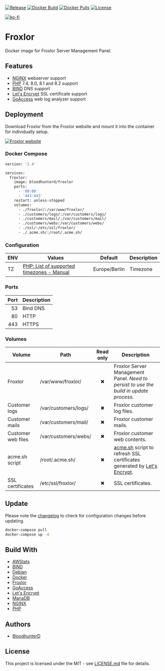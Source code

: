 [![Release](https://img.shields.io/github/v/release/bloodhunterd/froxlor?style=for-the-badge)](https://github.com/bloodhunterd/froxlor/releases)
[![Docker Build](https://img.shields.io/github/workflow/status/bloodhunterd/froxlor/Docker?style=for-the-badge&label=Docker%20Build)](https://github.com/bloodhunterd/froxlor/actions?query=workflow%3ADocker)
[![Docker Pulls](https://img.shields.io/docker/pulls/bloodhunterd/froxlor?style=for-the-badge)](https://hub.docker.com/r/bloodhunterd/froxlor)
[![License](https://img.shields.io/github/license/bloodhunterd/froxlor?style=for-the-badge)](https://github.com/bloodhunterd/froxlor/blob/master/LICENSE)

[![ko-fi](https://www.ko-fi.com/img/githubbutton_sm.svg)](https://ko-fi.com/bloodhunterd)

# Froxlor

Docker image for Froxlor Server Management Panel.

## Features

* [NGINX](https://www.nginx.com/) webserver support
* [PHP](https://www.php.net/) 7.4, 8.0, 8.1 and 8.2 support
* [BIND](https://www.isc.org/bind/) DNS support
* [Let's Encrypt](https://letsencrypt.org/) SSL certificate support
* [GoAccess](https://goaccess.io/) web log analyzer support

## Deployment

Download Froxlor from the Froxlor website and mount it into the container for individually setup.

[![Froxlor website](https://img.shields.io/badge/Froxlor-Website-blue?style=for-the-badge)](https://froxlor.org/)

### Docker Compose

~~~dockerfile
version: '2.4'

services:
  froxlor:
    image: bloodhunterd/froxlor
    ports:
      - '80:80'
      - '443:443'
    restart: unless-stopped
    volumes:
      - ./froxlor/:/var/www/froxlor/
      - ./customers/logs/:/var/customers/logs/
      - ./customers/mail/:/var/customers/mail/
      - ./customers/webs:/var/customers/webs/
      - ./ssl/:/etc/ssl/froxlor/
      - ./.acme.sh/:/root/.acme.sh/
~~~

### Configuration

| ENV | Values                                                                                   | Default       | Description |
|-----|------------------------------------------------------------------------------------------|---------------|-------------|
| TZ  | [PHP: List of supported timezones - Manual](https://www.php.net/manual/en/timezones.php) | Europe/Berlin | Timezone    |

### Ports

| Port | Description |
|-----:|-------------|
|   53 | Bind DNS    |
|   80 | HTTP        |
|  443 | HTTPS       |

### Volumes

| Volume             | Path                 | Read only | Description                                                                                                                                         |
|--------------------|----------------------|:---------:|-----------------------------------------------------------------------------------------------------------------------------------------------------|
| Froxlor            | /var/www/froxlor/    | &#10006;  | Froxlor Server Management Panel. *Need to persist to use the build in update process.*                                                              |
| Customer logs      | /var/customers/logs/ | &#10006;  | Froxlor customer log files.                                                                                                                         |
| Customer mails     | /var/customers/mail/ | &#10006;  | Froxlor customer mails.                                                                                                                             |
| Customer web files | /var/customers/webs/ | &#10006;  | Froxlor customer web contents.                                                                                                                      |
| acme.sh script     | /root/.acme.sh/      | &#10006;  | [acme.sh](https://github.com/acmesh-official/acme.sh) script to refresh SSL certificates generated by [Let's Encrypt](https://letsencrypt.org/de/). |
| SSL certificates   | /etc/ssl/froxlor/    | &#10006;  | SSL certificates.                                                                                                                                   |

## Update

Please note the [changelog](https://github.com/bloodhunterd/froxlor/blob/master/CHANGELOG.md) to check for configuration changes before updating.

~~~bash
docker-compose pull
docker-compose up -d
~~~

## Build With

* [AWStats](https://awstats.sourceforge.io/)
* [BIND](https://www.isc.org/bind/)
* [Debian](https://www.debian.org/)
* [Docker](https://www.docker.com/)
* [Froxlor](https://froxlor.org/)
* [GoAccess](https://goaccess.io/)
* [Let's Encrypt](https://letsencrypt.org/)
* [MariaDB](https://mariadb.org/)
* [NGINX](https://www.nginx.com/)
* [PHP](https://www.php.net/)

## Authors

* [BloodhunterD](https://github.com/bloodhunterd)

## License

This project is licensed under the MIT - see [LICENSE.md](https://github.com/bloodhunterd/froxlor/blob/master/LICENSE) file for details.
